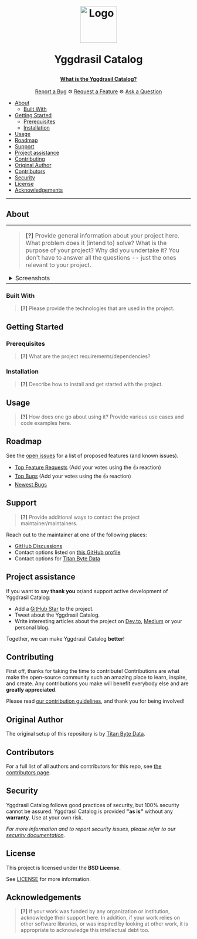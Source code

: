 <h1 align="center">
  <a href="https://github.com/titanbytedata/yggdrasil-catalog-docs">
    <!-- Please provide path to your logo here -->
    <img src="images/logo.svg" alt="Logo" width="100" height="100">
  </a>

  Yggdrasil Catalog
</h1>

<div align="center">
  <a href="#about"><strong>What is the Yggdrasil Catalog?</strong></a>
  <br />
  <br />
  <a href="https://github.com/titanbytedata/yggdrasil-catalog-docs/issues/new?assignees=&labels=bug&template=01_BUG_REPORT.md&title=bug%3A+">Report a Bug</a>
  &#9881;
  <a href="https://github.com/titanbytedata/yggdrasil-catalog-docs/issues/new?assignees=&labels=enhancement&template=02_FEATURE_REQUEST.md&title=feat%3A+">Request a Feature</a>
  &#9881;
  <a href="https://github.com/titanbytedata/yggdrasil-catalog-docs/discussions">Ask a Question</a>
</div>

- [About](#about)
  - [Built With](#built-with)
- [Getting Started](#getting-started)
  - [Prerequisites](#prerequisites)
  - [Installation](#installation)
- [Usage](#usage)
- [Roadmap](#roadmap)
- [Support](#support)
- [Project assistance](#project-assistance)
- [Contributing](#contributing)
- [Original Author](#original-author)
- [Contributors](#contributors)
- [Security](#security)
- [License](#license)
- [Acknowledgements](#acknowledgements)

---

## About

<table><tr><td>

> **[?]**
> Provide general information about your project here.
> What problem does it (intend to) solve?
> What is the purpose of your project?
> Why did you undertake it?
> You don't have to answer all the questions -- just the ones relevant to your project.

<details>
<summary>Screenshots</summary>
<br>

> **[?]**
> Please provide your screenshots here.

|                               Home Page                               |                               Login Page                               |
| :-------------------------------------------------------------------: | :--------------------------------------------------------------------: |
| <img src="docs/images/screenshot.png" title="Home Page" width="100%"> | <img src="docs/images/screenshot.png" title="Login Page" width="100%"> |

</details>

</td></tr></table>

### Built With

> **[?]**
> Please provide the technologies that are used in the project.

## Getting Started

### Prerequisites

> **[?]**
> What are the project requirements/dependencies?

### Installation

> **[?]**
> Describe how to install and get started with the project.

## Usage

> **[?]**
> How does one go about using it?
> Provide various use cases and code examples here.

## Roadmap

See the [open issues](https://github.com/titanbytedata/yggdrasil-catalog/issues) for a list of proposed features (and known issues).

- [Top Feature Requests](https://github.com/titanbytedata/yggdrasil-catalog/issues?q=label%3Aenhancement+is%3Aopen+sort%3Areactions-%2B1-desc) (Add your votes using the 👍 reaction)
- [Top Bugs](https://github.com/titanbytedata/yggdrasil-catalog/issues?q=is%3Aissue+is%3Aopen+label%3Abug+sort%3Areactions-%2B1-desc) (Add your votes using the 👍 reaction)
- [Newest Bugs](https://github.com/titanbytedata/yggdrasil-catalog/issues?q=is%3Aopen+is%3Aissue+label%3Abug)

## Support

> **[?]**
> Provide additional ways to contact the project maintainer/maintainers.

Reach out to the maintainer at one of the following places:

- [GitHub Discussions](https://github.com/titanbytedata/yggdrasil-catalog/discussions)
- Contact options listed on [this GitHub profile](https://github.com/titanbytedata)
- Contact options for [Titan Byte Data](https://github.com/titanbytedata)

## Project assistance

If you want to say **thank you** or/and support active development of Yggdrasil Catalog:

- Add a [GitHub Star](https://github.com/titanbytedata/yggdrasil-catalog) to the project.
- Tweet about the Yggdrasil Catalog.
- Write interesting articles about the project on [Dev.to](https://dev.to/), [Medium](https://medium.com/) or your personal blog.

Together, we can make Yggdrasil Catalog **better**!

## Contributing

First off, thanks for taking the time to contribute! Contributions are what make the open-source community such an amazing place to learn, inspire, and create. Any contributions you make will benefit everybody else and are **greatly appreciated**.

Please read [our contribution guidelines](docs/CONTRIBUTING.md), and thank you for being involved!

## Original Author

The original setup of this repository is by [Titan Byte Data](https://github.com/titanbytedata).

## Contributors

For a full list of all authors and contributors for this repo, see [the contributors page](https://github.com/titanbytedata/yggdrasil-catalog/contributors).

## Security

Yggdrasil Catalog follows good practices of security, but 100% security cannot be assured.
Yggdrasil Catalog is provided **"as is"** without any **warranty**. Use at your own risk.

_For more information and to report security issues, please refer to our [security documentation](docs/SECURITY.md)._

## License

This project is licensed under the **BSD License**.

See [LICENSE](LICENSE) for more information.

## Acknowledgements

> **[?]**
> If your work was funded by any organization or institution, acknowledge their support here.
> In addition, if your work relies on other software libraries, or was inspired by looking at other work, it is appropriate to acknowledge this intellectual debt too.
>
